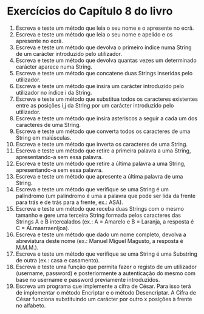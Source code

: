 # Exercícios do Capítulo 8 do livro

1. Escreva e teste um método que leia o seu nome e o apresente no ecrã.
2. Escreva e teste um método que leia o seu nome e apelido e os apresente no ecrã.
3. Escreva e teste um método que devolva o primeiro índice numa String de um carácter introduzido pelo utilizador.
4. Escreva e teste um método que devolva quantas vezes um determinado carácter aparece numa String.
5. Escreva e teste um método que concatene duas Strings inseridas pelo utilizador.
6. Escreva e teste um método que insira um carácter introduzido pelo utilizador no índice i da String. 
7. Escreva e teste um método que substitua todos os caracteres existentes entre as posições i,j da String por um carácter introduzido pelo utilizador. 
8. Escreva e teste um método que insira asteriscos a seguir a cada um dos caracteres de uma String.
9. Escreva e teste um método que converta todos os caracteres de uma String em maiúsculas.
10. Escreva e teste um método que inverta os caracteres de uma String.
11. Escreva e teste um método que retire a primeira palavra a uma String, apresentando-a sem essa palavra.
12. Escreva e teste um método que retire a última palavra a uma String, apresentando-a sem essa palavra.
13. Escreva e teste um método que apresente a última palavra de uma String.
14. Escreva e teste um método que verifique se uma String é um palíndromo (um palíndromo é uma a palavra que pode ser lida da frente para trás e de trás para a frente, ex.: ASA).
15. Escreva e teste um método que receba duas Strings com o mesmo tamanho e gere uma terceira String formada pelos caracteres das Strings A e B intercalados (ex.: A = Amarelo e B = Laranja, a resposta é C = ALmaarraenljoa).
16. Escreva e teste um método que dado um nome completo, devolva a abreviatura deste nome (ex.: Manuel Miguel Magusto, a resposta é M.M.M.).
17. Escreva e teste um método que verifique se uma String é uma Substring de outra (ex.: casa e casamento).
18. Escreva e teste uma função que permita fazer o registo de um utilizador (username, password) e posteriormente a autenticação do mesmo com base no username e password previamente introduzidos.
19. Escreva um programa que implemente a cifra de César. Para isso terá de implementar o método Encriptar e o método Desencriptar. A Cifra de César funciona substituindo um carácter por outro x posições à frente no alfabeto.
